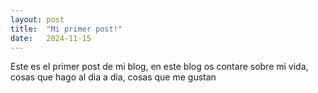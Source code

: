 ```yaml
---
layout: post
title:	"Mi primer post!"
date:	2024-11-15
---
```

Este es el primer post de mi blog, en este blog os contare sobre mi vida, cosas que hago al dia a dia, cosas que me gustan
